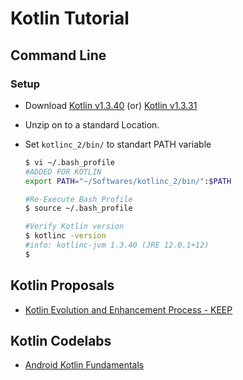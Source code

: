 # Kotlin Tutorial

## Command Line

### Setup

- Download [Kotlin v1.3.40](https://github.com/JetBrains/kotlin/releases/tag/v1.3.40) (or) [Kotlin v1.3.31](https://github.com/JetBrains/kotlin/releases/tag/v1.3.31)
- Unzip on to a standard Location.
- Set `kotlinc_2/bin/` to standart PATH variable

  ```bash
  $ vi ~/.bash_profile
  #ADDED FOR KOTLIN
  export PATH="~/Softwares/kotlinc_2/bin/":$PATH

  #Re-Execute Bash Profile
  $ source ~/.bash_profile

  #Verify Kotlin version
  $ kotlinc -version
  #info: kotlinc-jvm 1.3.40 (JRE 12.0.1+12)
  $
  ```

## Kotlin Proposals

- [Kotlin Evolution and Enhancement Process - KEEP](https://github.com/Kotlin/KEEP)

## Kotlin Codelabs

- [Android Kotlin Fundamentals](https://codelabs.developers.google.com/android-kotlin-fundamentals/)
